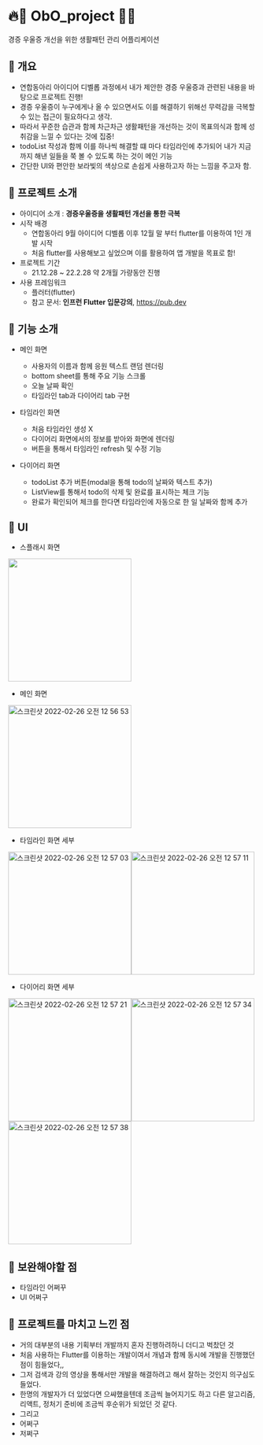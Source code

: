 # 🔥🍫 ObO_project 🍫🔥
경증 우울증 개선을 위한 생활패턴 관리 어플리케이션

## 💎 개요

- 연합동아리 아이디어 디벨롭 과정에서 내가 제안한 경증 우울증과 관련된 내용을 바탕으로 프로젝트 진행!
- 경증 우울증이 누구에게나 올 수 있으면서도 이를 해결하기 위해선 무력감을 극복할 수 있는 접근이 필요하다고 생각.
- 따라서 꾸준한 습관과 함께 차근차근 생활패턴을 개선하는 것이 목표의식과 함께 성취감을 느낄 수 있다는 것에 집중!
- todoList 작성과 함께 이를 하나씩 해결할 떄 마다 타임라인에 추가되어 내가 지금까지 해낸 일들을 쭉 볼 수 있도록 하는 것이 메인 기능
- 간단한 UI와 편안한 보라빛의 색상으로 손쉽게 사용하고자 하는 느낌을 주고자 함.

## 💎 프로젝트 소개
- 아이디어 소개 : **경증우울증을 생활패턴 개선을 통한 극복**
- 시작 배경
  - 연합동아리 9월 아이디어 디벨롭 이후 12월 말 부터 flutter를 이용하여 1인 개발 시작
  - 처음 flutter를 사용해보고 싶었으며 이를 활용하여 앱 개발을 목표로 함!
- 프로젝트 기간
  - 21.12.28 ~ 22.2.28 약 2개월 가량동안 진행
- 사용 프레임워크
  - 플러터(flutter)
  - 참고 문서: **인프런 Flutter 입문강의**, https://pub.dev
  
## 💎 기능 소개
- 메인 화면
  - 사용자의 이름과 함께 응원 텍스트 랜덤 렌더링
  - bottom sheet를 통해 주요 기능 스크롤
  - 오늘 날짜 확인
  - 타임라인 tab과 다이어리 tab 구현
  
- 타임라인 화면
  - 처음 타임라인 생성 X
  - 다이어리 화면에서의 정보를 받아와 화면에 렌더링
  - 버튼을 통해서 타임라인 refresh 및 수정 기능
  
- 다이어리 화면
  - todoList 추가 버튼(modal을 통해 todo의 날짜와 텍스트 추가)
  - ListView를 통해서 todo의 삭제 및 완료를 표시하는 체크 기능
  - 완료가 확인되어 체크를 한다면 타임라인에 자동으로 한 일 날짜와 함께 추가

## 💎 UI
- 스플래시 화면
<img src="https://user-images.githubusercontent.com/70309113/155744300-ee958028-2aa7-4d85-89cc-8b498636306b.png"  width="250" /> 


- 메인 화면

<img width="250" alt="스크린샷 2022-02-26 오전 12 56 53" src="https://user-images.githubusercontent.com/70309113/155747161-6d6e4e66-e17f-4c7b-8aa4-be5f9958c098.png">

- 타임라인 화면 세부

<img width="250" alt="스크린샷 2022-02-26 오전 12 57 03" src="https://user-images.githubusercontent.com/70309113/155747306-1973c992-883f-4318-b4f9-25e8c4eb6ee9.png"><img width="250" alt="스크린샷 2022-02-26 오전 12 57 11" src="https://user-images.githubusercontent.com/70309113/155747333-e054ac89-171b-4f51-b96c-15c631667cb6.png">

- 다이어리 화면 세부

<img width="250" alt="스크린샷 2022-02-26 오전 12 57 21" src="https://user-images.githubusercontent.com/70309113/155747403-0f7c9fc0-ec4c-4b2f-b9fc-fee181543150.png"><img width="250" alt="스크린샷 2022-02-26 오전 12 57 34" src="https://user-images.githubusercontent.com/70309113/155747586-fbf5c26e-558d-499d-a1de-502a1e9381ab.png"><img width="250" alt="스크린샷 2022-02-26 오전 12 57 38" src="https://user-images.githubusercontent.com/70309113/155747615-0f65163f-bd84-452e-819c-5c2a109cb4c8.png">


## 💎 보완해야할 점
- 타임라인 어쩌꾸
- UI 어쩌구

## 💎 프로젝트를 마치고 느낀 점
- 거의 대부분의 내용 기획부터 개발까지 혼자 진행하려하니 더디고 벅찼던 것
- 처음 사용하는 Flutter를 이용하는 개발이여서 개념과 함께 동시에 개발을 진행했던 점이 힘들었다,,
- 그저 검색과 강의 영상을 통해서만 개발을 해결하려고 해서 잘하는 것인지 의구심도 들었다.
- 한명의 개발자가 더 있었다면 으쌰했을텐데 조금씩 늘어지기도 하고 다른 알고리즘, 리액트, 정처기 준비에 조금씩 후순위가 되었던 것 같다.
- 그리고
- 어쩌구
- 저쩌구
